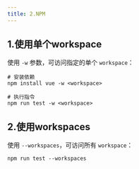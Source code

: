 ```yaml
---
title: 2.NPM
---
```


## 1.使用单个workspace

使用 `-w` 参数，可访问指定的单个 `workspace`：

```shell
# 安装依赖
npm install vue -w <workspace>

# 执行指令
npm run test -w <workspace>
```

## 2.使用workspaces

使用 `--workspaces`，可访问所有 `workspace`：

```shell
npm run test --workspaces
```
